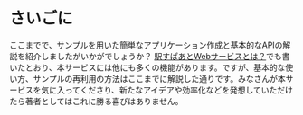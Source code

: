 # さいごに

ここまでで、サンプルを用いた簡単なアプリケーション作成と基本的なAPIの解説を紹介しましたがいかがでしょうか？
[駅すぱあとWebサービスとは？](/docs/product.md)でも書いたとおり、本サービスには他にも多くの機能があります。ですが、基本的な使い方、サンプルの再利用の方法はここまでに解説した通りです。みなさんが本サービスを気に入ってくださり、新たなアイデアや効率化などを発想していただけたら著者としてはこれに勝る喜びはありません。
